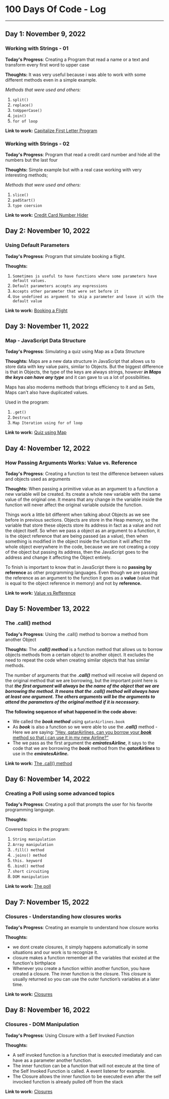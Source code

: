 # 100 Days Of Code - Log
------
## Day 1: November 9, 2022
### Working with Strings - 01

**Today's Progress**: Creating a Program that read a name or a text and transform every first word to upper case

**Thoughts:** It was very useful because i was able to work with some different methods even in a simple example.

*Methods that were used and others:*
1. `split()`
2. `replace()`
3. `toUpperCase()`
4. `join()`
5. `for of loop`

**Link to work:** [Capitalize First Letter Program](https://github.com/Holiv/capitalize-first-letter)

### Working with Strings - 02

**Today's Progress**: Program that read a credit card number and hide all the numbers but the last four

**Thoughts:** Simple example but with a real case working with very interesting methods;

*Methods that were used and others:*
1. `slice()`
2. `padStart()`
3. `type coersion`

**Link to work:** [Credit Card Number Hider](https://github.com/Holiv/credit-card-number-hider)

## Day 2: November 10, 2022
### Using Default Parameters

**Today's Progress**: Program that simulate booking a flight.

**Thoughts:** 
1. `Sometimes is useful to have functions where some parameters have default values.`
2. `Default parameters accepts any expressions`
3. `Accepts other parameter that were set before it`
4. `Use undefined as argument to skip a parameter and leave it with the default value`

**Link to work:** [Booking a Flight](https://github.com/Holiv/default-parameters)

## Day 3: November 11, 2022
### Map - JavaScript Data Structure

**Today's Progress**: Simulating a quiz using Map as a Data Structure

**Thoughts:** 
Maps are a new data structure in JavaScript that allows us to store data with key value pairs, similar to Objects. But the biggest difference is that in Objects, the type of the keys are always strings, however ***in Maps the keys can have any type*** and it can gave to us a lot of possibilities.

Maps has also moderns methods that brings efficiency to it and as Sets, Maps can't also have duplicated values.

Used in the program:

1. `.get()`
2. `Destruct`
3. `Map Iteration using for of loop`

**Link to work:** [Quiz using Map](https://github.com/Holiv/javascript-map_quizz)

## Day 4: November 12, 2022
### How Passing Arguments Works: Value vs. Reference

**Today's Progress**: Creating a function to test the difference between values and objects used as arguments

**Thoughts:** 
When passing a primitive value as an argument to a function a new variable will be created. Its create a whole new variable with the same value of the original one. It means that any change in the variable inside the function will never affect the original variable outside the function.

Things work a little bit different when talking about Objects as we see before in previous sections. Objects are store in the Heap memory, so the variable that store these objects store its address in fact as a value and not the object itself. So when we pass a object as an argument to a function, it is the object reference that are being passed (as a value), then when something is modified in the object inside the function it will affect the whole object everywhere in the code, because we are not creating a copy of the object but passing its address, then the JavaScript goes to the address and change it affecting the Object entirely.

To finish is important to know that in JavaScript there is no **passing by reference** as other programming languages. Even though we are passing the reference as an argument to the function it goes as a **value** (value that is equal to the object reference in memory) and not by **reference.**

**Link to work:** [Value vs Refference](https://github.com/Holiv/js_value_vs_refference)

## Day 5: November 13, 2022
### The .call() method

**Today's Progress**: Using the .call() method to borrow a method from another Object

**Thoughts:** 
The ***.call() method*** is a function method that allows us to borrow objects methods from a certain object to another object. It excludes the need to repeat the code when creating similar objects that has similar methods.

The number of arguments that the ***.call()*** method will receive will depend on the original method that we are borrowing, but the important point here is that ***the first argument will always be the name of the object that we are borrowing the method. It means that the .call() method will always have at least one argument. The others arguments will be the arguments to attend the parameters of the original method if it is necessary.***

**The following sequence of what happened in the code above:**

- We called the ***book method*** using `qatarAirlines.book`
- As ***book*** is also a function so we were able to use the ***.call()*** method - Here we are saying: <ins>"Hey, qatarAirlines, can you borrow your ***book*** method so that i can use it in my new Airline?”</ins>
- The we pass as the first argument the ***emiratesAirline***, it says to the code that we are borrowing the ***book*** method from the ***qatarAirlines*** to use in the ***emiratesAirline.***

**Link to work:** [The .call() method](https://github.com/Holiv/javascript_call_method)

## Day 6: November 14, 2022
### Creating a Poll using some advanced topics

**Today's Progress**: Creating a poll that prompts the user for his favorite programming language.

**Thoughts:** 

Covered topics in the program:

1. `String manipulation`
2. `Array manipulation`
3. `.fill() method`
4. `.joins() method`
5. `this. keyword`
6. `.bind() method`
7. `short circuiting`
8. `DOM manipulation`

**Link to work:** [The poll](https://github.com/Holiv/favourite_programming_lenguage_poll)

## Day 7: November 15, 2022
### Closures - Understanding how closures works

**Today's Progress**: Creating an example to understand how closure works

**Thoughts:** 

- we dont create closures, it simply happens automatically in some situations and our work is to recognize it.
- closure makes a function remember all the variables that existed at the function's birthplace
- Whenever you create a function within another function, you have created a closure. The inner function is the closure. This closure is usually returned so you can use the outer function’s variables at a later time.

**Link to work:** [Closures](https://github.com/Holiv/understanding-closures)

## Day 8: November 16, 2022
### Closures - DOM Manipulation 

**Today's Progress**: Using Closure with a Self Invoked Function

**Thoughts:** 

- A self invoked function is a function that is executed imediataly and can have as a parameter another function.
- The inner function can be a function that will not execute at the time of the Self Invoked Function is called. A event listener for example.
- The Closure allows the inner function to be executed even after the self invocked function is already pulled off from the stack

**Link to work:** [Closures](https://github.com/Holiv/understanding-closures)